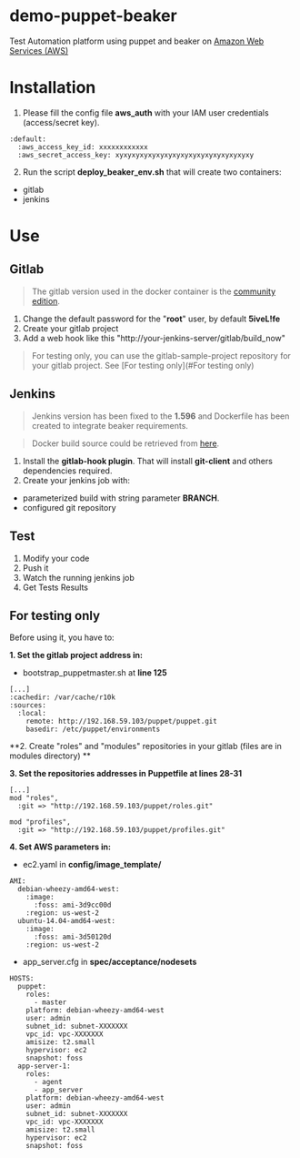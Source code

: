 # demo-puppet-beaker

Test Automation platform using puppet and beaker on [Amazon Web Services (AWS)](http://aws.amazon.com)

# Installation

1. Please fill the config file **aws_auth** with your IAM user credentials (access/secret key).
```
:default:
  :aws_access_key_id: xxxxxxxxxxxx
  :aws_secret_access_key: xyxyxyxyxyxyxyxyxyxyxyxyxyxyxyxyxy
```

2. Run the script **deploy_beaker_env.sh** that will create two containers:
  - gitlab
  - jenkins

# Use

## Gitlab

> The gitlab version used in the docker container is the [community edition](https://gitlab.com/gitlab-org/gitlab-ce/).

1. Change the default password for the "**root**" user, by default **5iveL!fe**
2. Create your gitlab project
3. Add a web hook like this "http://your-jenkins-server/gitlab/build_now"

> For testing only, you can use the gitlab-sample-project repository for your gitlab project. See [For testing only](#For testing only)

## Jenkins

> Jenkins version has been fixed to the **1.596** and Dockerfile has been created to integrate beaker requirements.

> Docker build source could be retrieved from [here](https://registry.hub.docker.com/_/jenkins/).


1. Install the **gitlab-hook plugin**. That will install **git-client** and others dependencies required.
2. Create your jenkins job with:

  - parameterized build with string parameter **BRANCH**.
  - configured git repository

## Test

1. Modify your code
2. Push it
3. Watch the running jenkins job
4. Get Tests Results

## For testing only

Before using it, you have to:

**1. Set the gitlab project address in:**
- bootstrap_puppetmaster.sh at **line 125**

```
[...]
:cachedir: /var/cache/r10k
:sources:
  :local:
    remote: http://192.168.59.103/puppet/puppet.git
    basedir: /etc/puppet/environments
```
**2. Create "roles" and "modules" repositories in your gitlab (files are in modules directory) **

**3. Set the repositories addresses in Puppetfile at lines 28-31**

```
[...]
mod "roles",
  :git => "http://192.168.59.103/puppet/roles.git"

mod "profiles",
  :git => "http://192.168.59.103/puppet/profiles.git"
```

**4. Set AWS parameters in:**

  * ec2.yaml in **config/image_template/**

```
AMI:
  debian-wheezy-amd64-west:
    :image:
      :foss: ami-3d9cc00d
    :region: us-west-2
  ubuntu-14.04-amd64-west:
    :image:
      :foss: ami-3d50120d
    :region: us-west-2
```
  * app_server.cfg in **spec/acceptance/nodesets**

```
HOSTS:
  puppet:
    roles:
      - master
    platform: debian-wheezy-amd64-west
    user: admin
    subnet_id: subnet-XXXXXXX
    vpc_id: vpc-XXXXXXX
    amisize: t2.small
    hypervisor: ec2
    snapshot: foss
  app-server-1:
    roles:
      - agent
      - app_server
    platform: debian-wheezy-amd64-west
    user: admin
    subnet_id: subnet-XXXXXXX
    vpc_id: vpc-XXXXXXX
    amisize: t2.small
    hypervisor: ec2
    snapshot: foss
```
